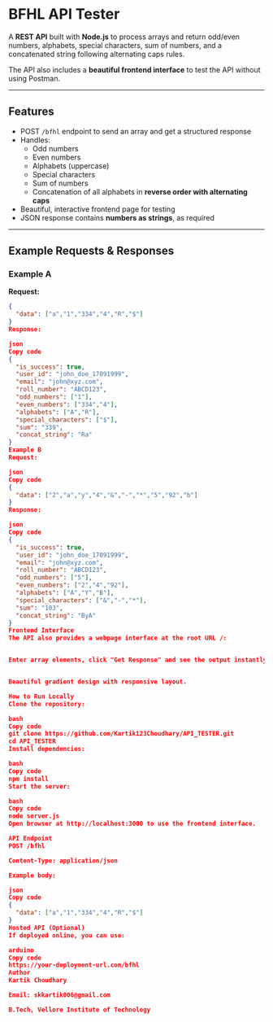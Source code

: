 # BFHL API Tester

A **REST API** built with **Node.js** to process arrays and return odd/even numbers, alphabets, special characters, sum of numbers, and a concatenated string following alternating caps rules.  

The API also includes a **beautiful frontend interface** to test the API without using Postman.

---

## Features

- POST `/bfhl` endpoint to send an array and get a structured response
- Handles:
  - Odd numbers
  - Even numbers
  - Alphabets (uppercase)
  - Special characters
  - Sum of numbers
  - Concatenation of all alphabets in **reverse order with alternating caps**
- Beautiful, interactive frontend page for testing
- JSON response contains **numbers as strings**, as required

---

## Example Requests & Responses

### Example A
**Request:**
```json
{
  "data": ["a","1","334","4","R","$"]
}
Response:

json
Copy code
{
  "is_success": true,
  "user_id": "john_doe_17091999",
  "email": "john@xyz.com",
  "roll_number": "ABCD123",
  "odd_numbers": ["1"],
  "even_numbers": ["334","4"],
  "alphabets": ["A","R"],
  "special_characters": ["$"],
  "sum": "339",
  "concat_string": "Ra"
}
Example B
Request:

json
Copy code
{
  "data": ["2","a","y","4","&","-","*","5","92","b"]
}
Response:

json
Copy code
{
  "is_success": true,
  "user_id": "john_doe_17091999",
  "email": "john@xyz.com",
  "roll_number": "ABCD123",
  "odd_numbers": ["5"],
  "even_numbers": ["2","4","92"],
  "alphabets": ["A","Y","B"],
  "special_characters": ["&","-","*"],
  "sum": "103",
  "concat_string": "ByA"
}
Frontend Interface
The API also provides a webpage interface at the root URL /:


Enter array elements, click "Get Response" and see the output instantly.


Beautiful gradient design with responsive layout.

How to Run Locally
Clone the repository:

bash
Copy code
git clone https://github.com/Kartik123Choudhary/API_TESTER.git
cd API_TESTER
Install dependencies:

bash
Copy code
npm install
Start the server:

bash
Copy code
node server.js
Open browser at http://localhost:3000 to use the frontend interface.

API Endpoint
POST /bfhl

Content-Type: application/json

Example body:

json
Copy code
{
  "data": ["a","1","334","4","R","$"]
}
Hosted API (Optional)
If deployed online, you can use:

arduino
Copy code
https://your-deployment-url.com/bfhl
Author
Kartik Choudhary

Email: skkartik006@gmail.com

B.Tech, Vellore Institute of Technology
